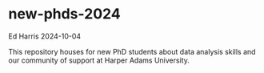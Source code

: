 # new-phds-2024
Ed Harris
2024-10-04

This repository houses []() for new PhD students about data analysis skills and our community of support at Harper Adams University.


